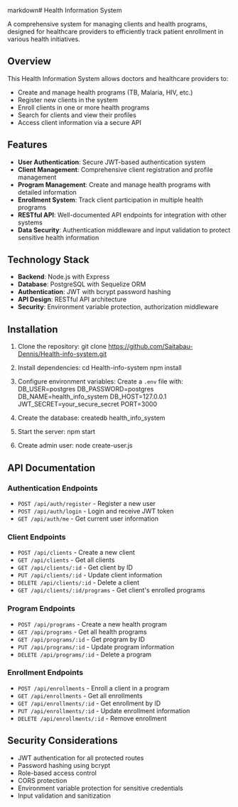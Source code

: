 markdown# Health Information System

A comprehensive system for managing clients and health programs, designed for healthcare providers to efficiently track patient enrollment in various health initiatives.

## Overview

This Health Information System allows doctors and healthcare providers to:
- Create and manage health programs (TB, Malaria, HIV, etc.)
- Register new clients in the system
- Enroll clients in one or more health programs
- Search for clients and view their profiles
- Access client information via a secure API

## Features

- **User Authentication**: Secure JWT-based authentication system
- **Client Management**: Comprehensive client registration and profile management
- **Program Management**: Create and manage health programs with detailed information
- **Enrollment System**: Track client participation in multiple health programs
- **RESTful API**: Well-documented API endpoints for integration with other systems
- **Data Security**: Authentication middleware and input validation to protect sensitive health information

## Technology Stack

- **Backend**: Node.js with Express
- **Database**: PostgreSQL with Sequelize ORM
- **Authentication**: JWT with bcrypt password hashing
- **API Design**: RESTful API architecture
- **Security**: Environment variable protection, authorization middleware

## Installation

1. Clone the repository:
git clone https://github.com/Saitabau-Dennis/Health-info-system.git

2. Install dependencies:
cd Health-info-system
npm install

3. Configure environment variables:
Create a `.env` file with:
DB_USER=postgres
DB_PASSWORD=postgres
DB_NAME=health_info_system
DB_HOST=127.0.0.1
JWT_SECRET=your_secure_secret
PORT=3000

4. Create the database:
createdb health_info_system

5. Start the server:
npm start

6. Create admin user:
node create-user.js

## API Documentation

### Authentication Endpoints
- `POST /api/auth/register` - Register a new user
- `POST /api/auth/login` - Login and receive JWT token
- `GET /api/auth/me` - Get current user information

### Client Endpoints
- `POST /api/clients` - Create a new client
- `GET /api/clients` - Get all clients
- `GET /api/clients/:id` - Get client by ID
- `PUT /api/clients/:id` - Update client information
- `DELETE /api/clients/:id` - Delete a client
- `GET /api/clients/:id/programs` - Get client's enrolled programs

### Program Endpoints
- `POST /api/programs` - Create a new health program
- `GET /api/programs` - Get all health programs
- `GET /api/programs/:id` - Get program by ID
- `PUT /api/programs/:id` - Update program information
- `DELETE /api/programs/:id` - Delete a program

### Enrollment Endpoints
- `POST /api/enrollments` - Enroll a client in a program
- `GET /api/enrollments` - Get all enrollments
- `GET /api/enrollments/:id` - Get enrollment by ID
- `PUT /api/enrollments/:id` - Update enrollment information
- `DELETE /api/enrollments/:id` - Remove enrollment

## Security Considerations

- JWT authentication for all protected routes
- Password hashing using bcrypt
- Role-based access control
- CORS protection
- Environment variable protection for sensitive credentials
- Input validation and sanitization
